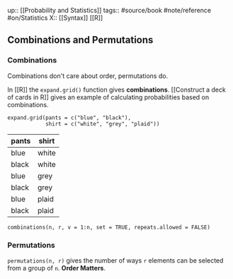 up:: [[Probability and Statistics]]
tags:: #source/book #note/reference #on/Statistics 
X:: [[Syntax]]  [[R]]

## Combinations and Permutations


### Combinations

Combinations don't care about order, permutations do.

In [[R]] the `expand.grid()` function gives __combinations__. [[Construct a deck of cards in R]] gives an example of calculating probabilities based on combinations.

```
expand.grid(pants = c("blue", "black"),
            shirt = c("white", "grey", "plaid"))
```


| pants | shirt |
| ----- | ----- |
| blue  | white |
| black | white |
| blue  | grey  |
| black | grey  |
| blue  | plaid |
| black | plaid |

```
combinations(n, r, v = 1:n, set = TRUE, repeats.allowed = FALSE)
```

### Permutations

`permutations(n, r)` gives the number of ways `r` elements can be selected from a group of `n`. __Order Matters__.



